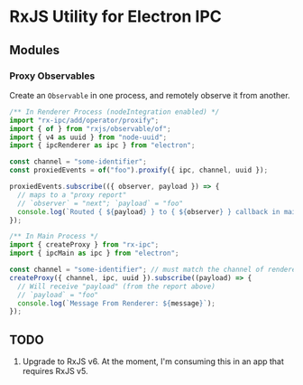 # RxJS Utility for Electron IPC

## Modules

### Proxy Observables

Create an `Observable` in one process, and remotely observe it from another.

```javascript
/** In Renderer Process (nodeIntegration enabled) */
import "rx-ipc/add/operator/proxify";
import { of } from "rxjs/observable/of";
import { v4 as uuid } from "node-uuid";
import { ipcRenderer as ipc } from "electron";

const channel = "some-identifier";
const proxiedEvents = of("foo").proxify({ ipc, channel, uuid });

proxiedEvents.subscribe(({ observer, payload }) => {
  // maps to a "proxy report"
  // `observer` = "next"; `payload` = "foo"
  console.log(`Routed { ${payload} } to { ${observer} } callback in main`);
});

/** In Main Process */
import { createProxy } from "rx-ipc";
import { ipcMain as ipc } from "electron";

const channel = "some-identifier"; // must match the channel of renderer
createProxy({ channel, ipc, uuid }).subscribe((payload) => {
  // Will receive "payload" (from the report above)
  // `payload` = "foo"
  console.log(`Message From Renderer: ${message}`);
});
```

## TODO

1. Upgrade to RxJS v6. At the moment, I'm consuming this in an app that requires RxJS v5.
